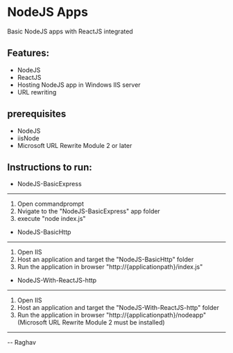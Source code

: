NodeJS Apps
========================================

Basic NodeJS apps with ReactJS integrated

Features:
-------------
- NodeJS
- ReactJS
- Hosting NodeJS app in Windows IIS server
- URL rewriting

prerequisites
-------------------
- NodeJS
- iisNode
- Microsoft URL Rewrite Module 2 or later

Instructions to run:
-------------------

- NodeJS-BasicExpress 
----------------------
  1. Open commandprompt
  2. Nvigate to the "NodeJS-BasicExpress" app folder
  3. execute "node index.js"
 
- NodeJS-BasicHttp 
----------------------
  1. Open IIS
  2. Host an application and target the "NodeJS-BasicHttp" folder
  3. Run the application in browser "http://{applicationpath}/index.js"

- NodeJS-With-ReactJS-http 
--------------------------
  1. Open IIS
  2. Host an application and target the "NodeJS-With-ReactJS-http" folder
  3. Run the application in browser "http://{applicationpath}/nodeapp" (Microsoft URL Rewrite Module 2 must be installed)

-------------------------------------------

-- Raghav

